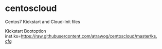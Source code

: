 # centoscloud
Centos7 Kickstart and Cloud-Init files

Kickstart Bootoption
inst.ks=https://raw.githubusercontent.com/atrawog/centoscloud/master/ks.cfg
